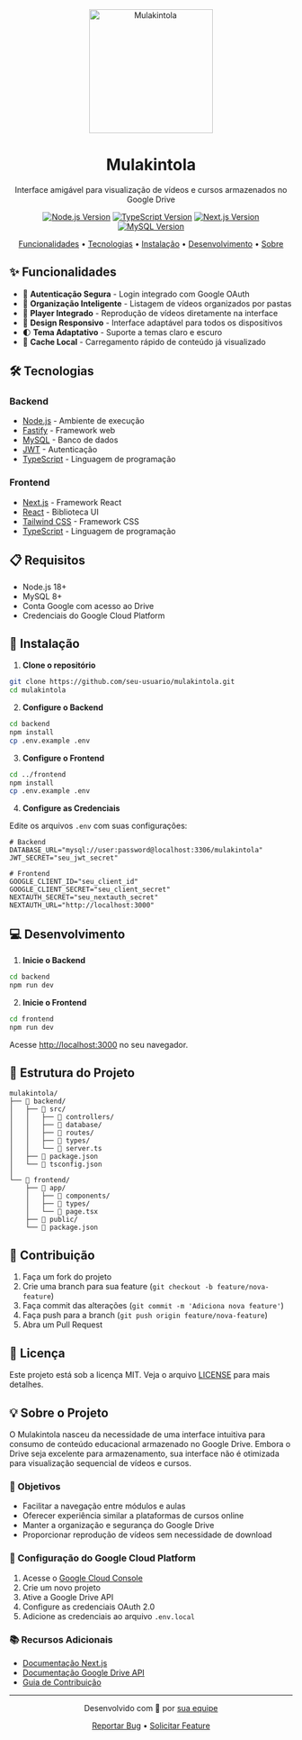 <div align="center">
  <img src="assets/img/mulakintola-logo.png" alt="Mulakintola" width="220"/>

  <h1>Mulakintola</h1>
  
  <p>Interface amigável para visualização de vídeos e cursos armazenados no Google Drive</p>

  <p>
    <a href="https://nodejs.org/en/"><img src="https://img.shields.io/badge/Node.js-18+-339933?style=for-the-badge&logo=node.js&logoColor=white" alt="Node.js Version" /></a>
    <a href="https://www.typescriptlang.org/"><img src="https://img.shields.io/badge/TypeScript-5.0+-3178C6?style=for-the-badge&logo=typescript&logoColor=white" alt="TypeScript Version" /></a>
    <a href="https://nextjs.org/"><img src="https://img.shields.io/badge/Next.js-14.0+-000000?style=for-the-badge&logo=next.js&logoColor=white" alt="Next.js Version" /></a>
    <a href="https://www.mysql.com/"><img src="https://img.shields.io/badge/MySQL-8.0+-4479A1?style=for-the-badge&logo=mysql&logoColor=white" alt="MySQL Version" /></a>
  </p>

  <p>
    <a href="#funcionalidades">Funcionalidades</a> •
    <a href="#tecnologias">Tecnologias</a> •
    <a href="#instalação">Instalação</a> •
    <a href="#desenvolvimento">Desenvolvimento</a> •
    <a href="#sobre-o-projeto">Sobre</a>
  </p>
</div>

## ✨ Funcionalidades

- 🔐 **Autenticação Segura** - Login integrado com Google OAuth
- 📁 **Organização Inteligente** - Listagem de vídeos organizados por pastas
- 🎥 **Player Integrado** - Reprodução de vídeos diretamente na interface
- 📱 **Design Responsivo** - Interface adaptável para todos os dispositivos
- 🌓 **Tema Adaptativo** - Suporte a temas claro e escuro
- 💾 **Cache Local** - Carregamento rápido de conteúdo já visualizado

## 🛠️ Tecnologias

### Backend
- [Node.js](https://nodejs.org/) - Ambiente de execução
- [Fastify](https://www.fastify.io/) - Framework web
- [MySQL](https://www.mysql.com/) - Banco de dados
- [JWT](https://jwt.io/) - Autenticação
- [TypeScript](https://www.typescriptlang.org/) - Linguagem de programação

### Frontend
- [Next.js](https://nextjs.org/) - Framework React
- [React](https://reactjs.org/) - Biblioteca UI
- [Tailwind CSS](https://tailwindcss.com/) - Framework CSS
- [TypeScript](https://www.typescriptlang.org/) - Linguagem de programação

## 📋 Requisitos

- Node.js 18+
- MySQL 8+
- Conta Google com acesso ao Drive
- Credenciais do Google Cloud Platform

## 🚀 Instalação

1. **Clone o repositório**
```bash
git clone https://github.com/seu-usuario/mulakintola.git
cd mulakintola
```

2. **Configure o Backend**
```bash
cd backend
npm install
cp .env.example .env
```

3. **Configure o Frontend**
```bash
cd ../frontend
npm install
cp .env.example .env
```

4. **Configure as Credenciais**

Edite os arquivos `.env` com suas configurações:

```env
# Backend
DATABASE_URL="mysql://user:password@localhost:3306/mulakintola"
JWT_SECRET="seu_jwt_secret"

# Frontend
GOOGLE_CLIENT_ID="seu_client_id"
GOOGLE_CLIENT_SECRET="seu_client_secret"
NEXTAUTH_SECRET="seu_nextauth_secret"
NEXTAUTH_URL="http://localhost:3000"
```

## 💻 Desenvolvimento

1. **Inicie o Backend**
```bash
cd backend
npm run dev
```

2. **Inicie o Frontend**
```bash
cd frontend
npm run dev
```

Acesse [http://localhost:3000](http://localhost:3000) no seu navegador.

## 📁 Estrutura do Projeto

```
mulakintola/
├── 📂 backend/
│   ├── 📂 src/
│   │   ├── 📂 controllers/
│   │   ├── 📂 database/
│   │   ├── 📂 routes/
│   │   ├── 📂 types/
│   │   └── 📄 server.ts
│   ├── 📄 package.json
│   └── 📄 tsconfig.json
│
└── 📂 frontend/
    ├── 📂 app/
    │   ├── 📂 components/
    │   ├── 📂 types/
    │   └── 📄 page.tsx
    ├── 📂 public/
    └── 📄 package.json
```

## 🤝 Contribuição

1. Faça um fork do projeto
2. Crie uma branch para sua feature (`git checkout -b feature/nova-feature`)
3. Faça commit das alterações (`git commit -m 'Adiciona nova feature'`)
4. Faça push para a branch (`git push origin feature/nova-feature`)
5. Abra um Pull Request

## 📝 Licença

Este projeto está sob a licença MIT. Veja o arquivo [LICENSE](LICENSE) para mais detalhes.

## 💡 Sobre o Projeto

O Mulakintola nasceu da necessidade de uma interface intuitiva para consumo de conteúdo educacional armazenado no Google Drive. Embora o Drive seja excelente para armazenamento, sua interface não é otimizada para visualização sequencial de vídeos e cursos.

### 🎯 Objetivos

- Facilitar a navegação entre módulos e aulas
- Oferecer experiência similar a plataformas de cursos online
- Manter a organização e segurança do Google Drive
- Proporcionar reprodução de vídeos sem necessidade de download

### 🔧 Configuração do Google Cloud Platform

1. Acesse o [Google Cloud Console](https://console.cloud.google.com)
2. Crie um novo projeto
3. Ative a Google Drive API
4. Configure as credenciais OAuth 2.0
5. Adicione as credenciais ao arquivo `.env.local`

### 📚 Recursos Adicionais

- [Documentação Next.js](https://nextjs.org/docs)
- [Documentação Google Drive API](https://developers.google.com/drive/api)
- [Guia de Contribuição](CONTRIBUTING.md)

---

<div align="center">
  <p>Desenvolvido com 💛 por <a href="https://github.com/seu-usuario">sua equipe</a></p>
  
  <a href="https://github.com/seu-usuario/mulakintola/issues">Reportar Bug</a>
  •
  <a href="https://github.com/seu-usuario/mulakintola/issues">Solicitar Feature</a>
</div>
